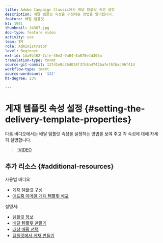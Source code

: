 ```yaml
---
title: Adobe Campaign Classic에서 배달 템플릿 속성 설정
description: 배달 템플릿 속성을 구성하는 방법을 알아봅니다.
feature: 배달 템플릿
kt: 1981
thumbnail: 24067.jpg
doc-type: feature video
activity: use
team: TM
role: Administrator
level: Beginner
exl-id: 1da9b462-7cfe-48e2-9a84-6a070e4d305a
translation-type: tm+mt
source-git-commit: 137d1e0c36d038f3fb8a4742bafef6fbac96f41d
workflow-type: tm+mt
source-wordcount: '122'
ht-degree: 23%

---
```


# 게재 템플릿 속성 설정 {#setting-the-delivery-template-properties}

다음 비디오에서는 배달 템플릿 속성을 설정하는 방법을 보여 주고 각 속성에 대해 자세히 설명합니다.

>[!VIDEO](https://video.tv.adobe.com/v/24067?quality=12)

## 추가 리소스 {#additional-resources}

사용법 비디오

* [게재 템플릿 구성](/help/sending-messages/using-delivery-templates/configuring-a-delivery-template.md)
* [애드혹 이메일 게재 템플릿 배포](/help/sending-messages/using-delivery-templates/deploying-ad-hoc-email-delivery-template.md)

설명서:

* [템플릿 정보](https://docs.campaign.adobe.com/doc/AC/en/DLV_Using_delivery_templates_About_templates.html)
* [배달 템플릿 만들기](https://docs.campaign.adobe.com/doc/AC/en/DLV_Using_delivery_templates_Creating_a_delivery_template.html)
* [대상 매핑 선택](https://docs.campaign.adobe.com/doc/AC/en/DLV_Using_delivery_templates_Selecting_a_target_mapping.html)
* [템플릿에서 게재 만들기](https://docs.campaign.adobe.com/doc/AC/en/DLV_Using_delivery_templates_Creating_a_delivery_from_a_template.html)
